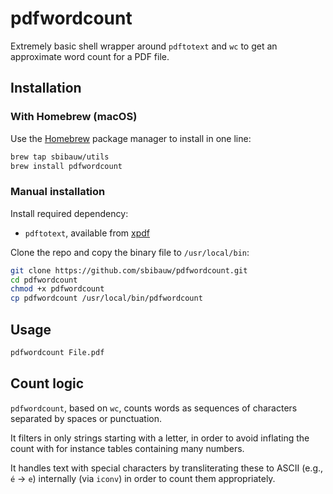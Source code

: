 # pdfwordcount

Extremely basic shell wrapper around `pdftotext` and `wc` to get an approximate word count for a PDF file.

## Installation

### With Homebrew (macOS)

Use the [Homebrew](https://brew.sh/) package manager to install in one line:

```bash
brew tap sbibauw/utils
brew install pdfwordcount
```

### Manual installation

Install required dependency:

- `pdftotext`, available from [xpdf](https://www.xpdfreader.com/)

Clone the repo and copy the binary file to `/usr/local/bin`:

```bash
git clone https://github.com/sbibauw/pdfwordcount.git
cd pdfwordcount
chmod +x pdfwordcount
cp pdfwordcount /usr/local/bin/pdfwordcount
```

## Usage

```bash
pdfwordcount File.pdf
```

## Count logic

`pdfwordcount`, based on `wc`, counts words as sequences of characters separated by spaces or punctuation.

It filters in only strings starting with a letter, in order to avoid inflating the count with for instance tables containing many numbers.

It handles text with special characters by transliterating these to ASCII (e.g., `é` → `e`) internally (via `iconv`) in order to count them appropriately.
